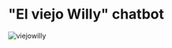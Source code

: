 # "El viejo Willy" chatbot 

![viejowilly](https://user-images.githubusercontent.com/91697343/157913570-eb311dff-ea2a-4c49-91e1-2b7edf27856d.PNG)

